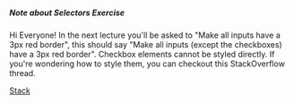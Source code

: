 ##### Note about Selectors Exercise


Hi Everyone!
In the next lecture you'll be asked to "Make all inputs have a 3px red border", this should say "Make all inputs (except the checkboxes) have a 3px red border". Checkbox elements cannot be styled directly. If you're wondering how to style them, you can checkout this StackOverflow thread.




[Stack](https://stackoverflow.com/questions/4148499/how-to-style-a-checkbox-using-css)